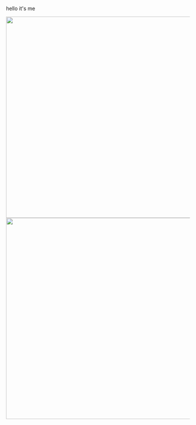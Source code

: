 hello it's me

<!--
**yanagi-ori/yanagi-ori** is a ✨ _special_ ✨ repository because its `README.md` (this file) appears on your GitHub profile.

Here are some ideas to get you started:

- 🔭 I’m currently working on ...
- 🌱 I’m currently learning ...
- 👯 I’m looking to collaborate on ...
- 🤔 I’m looking for help with ...
- 💬 Ask me about ...
- 📫 How to reach me: ...
- 😄 Pronouns: ...
- ⚡ Fun fact: ...
-->


<center>
      <img width="550px" align="left" src="https://github-readme-stats.vercel.app/api?username=yanagi-ori&show_icons=true&hide_border=true&count_private=true&layout=compact", width="100" />  
      <img width="550px" align="left" src="https://github-readme-stats.vercel.app/api/top-langs/?username=yanagi-ori&hide=html&layout=compact" />
</center>
